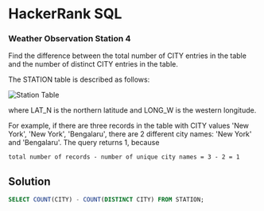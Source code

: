 # HackerRank SQL

### Weather Observation Station 4

Find the difference between the total number of CITY entries in the table and the number of distinct CITY entries in the table.

The STATION table is described as follows:

![Station Table](https://s3.amazonaws.com/hr-challenge-images/9336/1449345840-5f0a551030-Station.jpg)

where LAT_N is the northern latitude and LONG_W is the western longitude.

For example, if there are three records in the table with CITY values 'New York', 'New York', 'Bengalaru', there are 2 different city names: 'New York' and 'Bengalaru'. The query returns
1, because

```
total number of records - number of unique city names = 3 - 2 = 1
```

## Solution

```sql
SELECT COUNT(CITY) - COUNT(DISTINCT CITY) FROM STATION;
```
